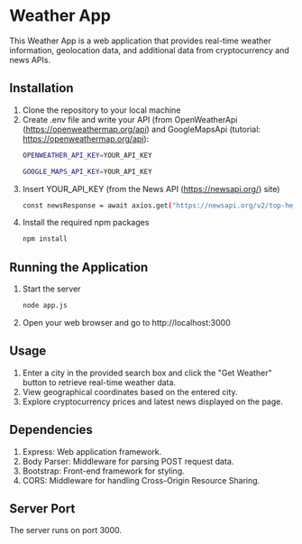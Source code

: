 # Weather App

This Weather App is a web application that provides real-time weather information, geolocation data, and additional data from cryptocurrency and news APIs.

## Installation

1. Clone the repository to your local machine
2. Create .env file and write your API (from OpenWeatherApi (https://openweathermap.org/api) and GoogleMapsApi (tutorial: https://openweathermap.org/api):
   ```bash
   OPENWEATHER_API_KEY=YOUR_API_KEY

   GOOGLE_MAPS_API_KEY=YOUR_API_KEY
   ```
3. Insert YOUR_API_KEY (from the News API (https://newsapi.org/) site)
   ```bash
   const newsResponse = await axios.get("https://newsapi.org/v2/top-headlines?country=us&apiKey=YOUR_API_KEY");
   ```
4. Install the required npm packages
   ```bash
   npm install
   ```

## Running the Application
1. Start the server
   ```bash
   node app.js
   ```
2. Open your web browser and go to http://localhost:3000

## Usage
1. Enter a city in the provided search box and click the "Get Weather" button to retrieve real-time weather data.
2. View geographical coordinates based on the entered city.
3. Explore cryptocurrency prices and latest news displayed on the page.

## Dependencies
1. Express: Web application framework.
2. Body Parser: Middleware for parsing POST request data.
3. Bootstrap: Front-end framework for styling.
4. CORS: Middleware for handling Cross-Origin Resource Sharing.

## Server Port
The server runs on port 3000.
